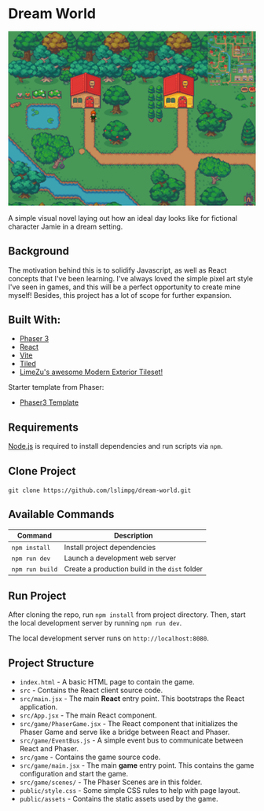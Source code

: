 # Dream World

![screenshot](screenshot.png)

A simple visual novel laying out how an ideal day looks like for fictional character Jamie in a dream setting.

## Background

The motivation behind this is to solidify Javascript, as well as React concepts that I've been learning. I've always loved the simple pixel art style I've seen in games, and this will be a perfect opportunity to create mine myself! Besides, this project has a lot of scope for further expansion.

## Built With:

- [Phaser 3](https://phaser.io/)
- [React](https://react.dev/)
- [Vite](https://vitejs.dev/)
- [Tiled](https://www.mapeditor.org/)
- [LimeZu's awesome Modern Exterior Tileset!](https://limezu.itch.io/modernexteriors)

Starter template from Phaser:
- [Phaser3 Template](https://github.com/phaserjs/template-react)

## Requirements

[Node.js](https://nodejs.org) is required to install dependencies and run scripts via `npm`.

## Clone Project

`git clone https://github.com/lslimpg/dream-world.git`

## Available Commands

| Command         | Description                                    |
| --------------- | ---------------------------------------------- |
| `npm install`   | Install project dependencies                   |
| `npm run dev`   | Launch a development web server                |
| `npm run build` | Create a production build in the `dist` folder |

## Run Project

After cloning the repo, run `npm install` from project directory. Then, start the local development server by running `npm run dev`.

The local development server runs on `http://localhost:8080`.

## Project Structure

- `index.html` - A basic HTML page to contain the game.
- `src` - Contains the React client source code.
- `src/main.jsx` - The main **React** entry point. This bootstraps the React application.
- `src/App.jsx` - The main React component.
- `src/game/PhaserGame.jsx` - The React component that initializes the Phaser Game and serve like a bridge between React and Phaser.
- `src/game/EventBus.js` - A simple event bus to communicate between React and Phaser.
- `src/game` - Contains the game source code.
- `src/game/main.jsx` - The main **game** entry point. This contains the game configuration and start the game.
- `src/game/scenes/` - The Phaser Scenes are in this folder.
- `public/style.css` - Some simple CSS rules to help with page layout.
- `public/assets` - Contains the static assets used by the game.
